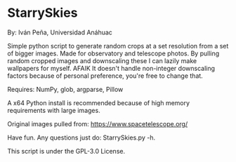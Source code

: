 # StarrySkies
By: Iván Peña, Universidad Anáhuac

Simple python script to generate random crops at a set resolution from a set of bigger images. Made for observatory and telescope photos.
By pulling random cropped images and downscaling these I can lazily make wallpapers for myself. AFAIK It doesn't handle non-integer downscaling factors because of personal preference, you're free to change that.

Requires: NumPy, glob, argparse, Pillow

A x64 Python install is recommended because of high memory requirements with large images.

Original images pulled from: https://www.spacetelescope.org/

Have fun. Any questions just do: StarrySkies.py -h.

This script is under the GPL-3.0 License.
